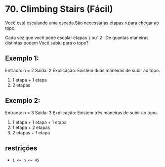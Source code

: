 # 70. Climbing Stairs (Fácil)

Você está escalando uma escada.São necessárias etapas `n` para chegar ao topo.

Cada vez que você pode escalar etapas `1` ou` 2 '.De quantas maneiras distintas podem
Você subiu para o topo?

## Exemplo 1:



Entrada: n = 2
Saída: 2
Explicação: Existem duas maneiras de subir ao topo.
1. 1 etapa + 1 etapa
2. 2 etapas


## Exemplo 2:



Entrada: n = 3
Saída: 3
Explicação: Existem três maneiras de subir ao topo.
1. 1 etapa + 1 etapa + 1 etapa
2. 1 etapa + 2 etapas
3. 2 etapas + 1 etapa


## restrições

* `1 <= n <= 45`
